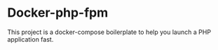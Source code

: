 # Docker-php-fpm

This project is a docker-compose boilerplate to help you launch a PHP application fast.

